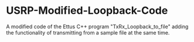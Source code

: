 # USRP-Modified-Loopback-Code
A modified code of the Ettus C++ program "TxRx_Loopback_to_file" adding the functionality of transmitting from a sample file at the same time.
